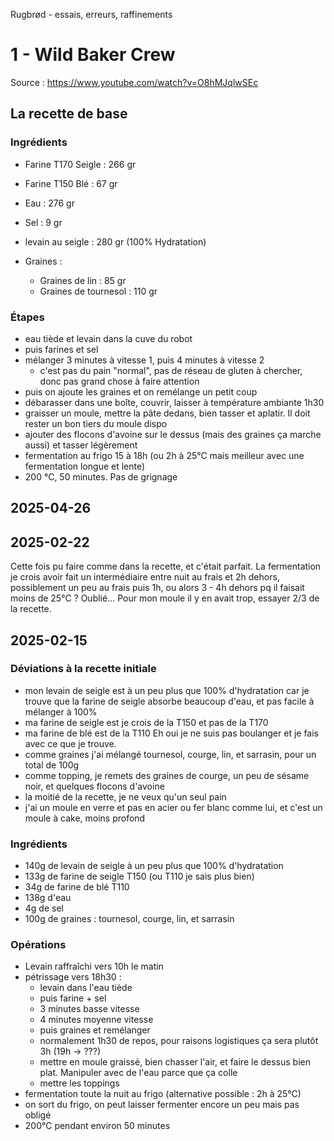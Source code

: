 Rugbrød - essais, erreurs, raffinements

# 1 - Wild Baker Crew

Source : https://www.youtube.com/watch?v=O8hMJqlwSEc

## La recette de base

### Ingrédients

- Farine T170 Seigle : 266 gr
- Farine T150 Blé : 67 gr
- Eau : 276 gr
- Sel : 9 gr
- levain au seigle : 280 gr (100% Hydratation)

- Graines :
    - Graines de lin : 85 gr
    - Graines de tournesol : 110 gr

### Étapes

- eau tiède et levain dans la cuve du robot
- puis farines et sel
- mélanger 3 minutes à vitesse 1, puis 4 minutes à vitesse 2
    - c'est pas du pain "normal", pas de réseau de gluten à chercher, donc pas grand chose à faire attention
- puis on ajoute les graines et on remélange un petit coup
- débarasser dans une boîte, couvrir, laisser à température ambiante 1h30
- graisser un moule, mettre la pâte dedans, bien tasser et aplatir. Il doit rester un bon tiers du moule dispo
- ajouter des flocons d'avoine sur le dessus (mais des graines ça marche aussi) et tasser légèrement
- fermentation au frigo 15 à 18h (ou 2h à 25°C mais meilleur avec une fermentation longue et lente)
- 200 °C, 50 minutes. Pas de grignage

## 2025-04-26



## 2025-02-22

Cette fois pu faire comme dans la recette, et c'était parfait. La fermentation je crois avoir fait un intermédiaire entre nuit au frais et 2h dehors, possiblement un peu au frais puis 1h, ou alors 3 - 4h dehors pq il faisait moins de 25°C ? Oublié...
Pour mon moule il y en avait trop, essayer 2/3 de la recette.




## 2025-02-15

### Déviations à la recette initiale

- mon levain de seigle est à un peu plus que 100% d'hydratation car je trouve que la farine de seigle absorbe beaucoup d'eau, et pas facile à mélanger à 100%
- ma farine de seigle est je crois de la T150 et pas de la T170
- ma farine de blé est de la T110
Eh oui je ne suis pas boulanger et je fais avec ce que je trouve.
- comme graines j'ai mélangé tournesol, courge, lin, et sarrasin, pour un total de 100g
- comme topping, je remets des graines de courge, un peu de sésame noir, et quelques flocons d'avoine
- la moitié de la recette, je ne veux qu'un seul pain
- j'ai un moule en verre et pas en acier ou fer blanc comme lui, et c'est un moule à cake, moins profond

### Ingrédients

- 140g de levain de seigle à un peu plus que 100% d'hydratation
- 133g de farine de seigle T150 (ou T110 je sais plus bien)
- 34g de farine de blé T110
- 138g d'eau
- 4g de sel
- 100g de graines : tournesol, courge, lin, et sarrasin

### Opérations

- Levain raffraîchi vers 10h le matin
- pétrissage vers 18h30 :
    - levain dans l'eau tiède
    - puis farine + sel
    - 3 minutes basse vitesse
    - 4 minutes moyenne vitesse
    - puis graines et remélanger
    - normalement 1h30 de repos, pour raisons logistiques ça sera plutôt 3h (19h -> ???)
    - mettre en moule graissé, bien chasser l'air, et faire le dessus bien plat. Manipuler avec de l'eau parce que ça colle
    - mettre les toppings
- fermentation toute la nuit au frigo (alternative possible : 2h à 25°C)
- on sort du frigo, on peut laisser fermenter encore un peu mais pas obligé
- 200°C pendant environ 50 minutes
